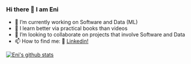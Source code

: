 ### Hi there 👋 I am Eni
- 🔭 I’m currently working on Software and Data (ML)
- 📙 I learn better via practical books than videos
- 👯 I’m looking to collaborate on projects that involve Software and Data
- 📫 How to find me: 🏢 [Linkedin!]("https://www.linkedin.com/in/eniwoke-c-b71852a1")


[![Eni's github stats](https://github-readme-stats.vercel.app/api?username=cornzyblack&show_icons&theme=highcontrast)](https://github.com/cornzyblack/github-readme-stats)
